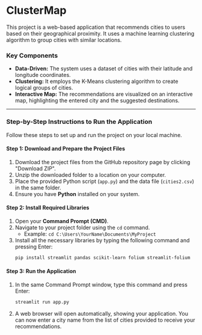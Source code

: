 # ClusterMap

This project is a web-based application that recommends cities to users based on their geographical proximity. It uses a machine learning clustering algorithm to group cities with similar locations.

### Key Components

* **Data-Driven:** The system uses a dataset of cities with their latitude and longitude coordinates.
* **Clustering:** It employs the K-Means clustering algorithm to create logical groups of cities.
* **Interactive Map:** The recommendations are visualized on an interactive map, highlighting the entered city and the suggested destinations.

---

### Step-by-Step Instructions to Run the Application

Follow these steps to set up and run the project on your local machine.

#### Step 1: Download and Prepare the Project Files

1.  Download the project files from the GitHub repository page by clicking "Download ZIP".
2.  Unzip the downloaded folder to a location on your computer.
3.  Place the provided Python script (`app.py`) and the data file (`cities2.csv`) in the same folder.
4.  Ensure you have **Python** installed on your system.

#### Step 2: Install Required Libraries

1.  Open your **Command Prompt (CMD)**.
2.  Navigate to your project folder using the `cd` command.
    * Example: `cd C:\Users\YourName\Documents\MyProject`
3.  Install all the necessary libraries by typing the following command and pressing Enter:
    ```bash
    pip install streamlit pandas scikit-learn folium streamlit-folium
    ```

#### Step 3: Run the Application

1.  In the same Command Prompt window, type this command and press Enter:
    ```bash
    streamlit run app.py
    ```
2.  A web browser will open automatically, showing your application. You can now enter a city name from the list of cities provided to receive your recommendations.
